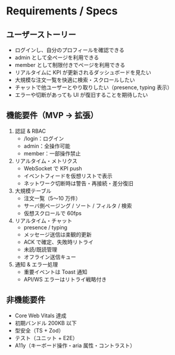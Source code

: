 # Requirements / Specs

## ユーザーストーリー

- ログインし、自分のプロフィールを確認できる
- admin として全ページを利用できる
- member として制限付きでページを利用できる
- リアルタイムに KPI が更新されるダッシュボードを見たい
- 大規模な注文一覧を快適に検索・スクロールしたい
- チャットで他ユーザーとやり取りしたい（presence, typing 表示）
- エラーや切断があっても UI が復旧することを期待したい

## 機能要件（MVP → 拡張）

1. 認証 & RBAC
   - /login：ログイン
   - admin：全操作可能
   - member：一部操作禁止
2. リアルタイム・メトリクス
   - WebSocket で KPI push
   - イベントフィードを仮想リストで表示
   - ネットワーク切断時は警告・再接続・差分復旧
3. 大規模テーブル
   - 注文一覧（5〜10 万件）
   - サーバ側ページング / ソート / フィルタ / 検索
   - 仮想スクロールで 60fps
4. リアルタイム・チャット
   - presence / typing
   - メッセージ送信は楽観的更新
   - ACK で確定、失敗時リトライ
   - 未読/既読管理
   - オフライン送信キュー
5. 通知 & エラー処理
   - 重要イベントは Toast 通知
   - API/WS エラーはリトライ戦略付き

## 非機能要件

- Core Web Vitals 達成
- 初期バンドル 200KB 以下
- 型安全（TS + Zod）
- テスト（ユニット + E2E）
- A11y（キーボード操作・aria 属性・コントラスト）
